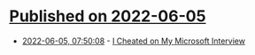 # [Published on 2022-06-05](index.md)

* [2022-06-05, 07:50:08](https://news.ycombinator.com/item?id=31628886) - [I Cheated on My Microsoft Interview](https://www.facet.net/posts/i-cheated-on-my-microsoft-interview)

